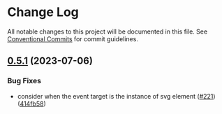 # Change Log

All notable changes to this project will be documented in this file.
See [Conventional Commits](https://conventionalcommits.org) for commit guidelines.

## [0.5.1](https://github.com/bolasblack/react-components/compare/@c4605/react-popover@0.5.0...@c4605/react-popover@0.5.1) (2023-07-06)

### Bug Fixes

- consider when the event target is the instance of svg element ([#221](https://github.com/bolasblack/react-components/issues/221)) ([414fb58](https://github.com/bolasblack/react-components/commit/414fb58a7d59f5a197f9195bec708e62a7da7e6a))
